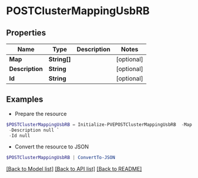 # POSTClusterMappingUsbRB
## Properties

Name | Type | Description | Notes
------------ | ------------- | ------------- | -------------
**Map** | **String[]** |  | [optional] 
**Description** | **String** |  | [optional] 
**Id** | **String** |  | [optional] 

## Examples

- Prepare the resource
```powershell
$POSTClusterMappingUsbRB = Initialize-PVEPOSTClusterMappingUsbRB  -Map null `
 -Description null `
 -Id null
```

- Convert the resource to JSON
```powershell
$POSTClusterMappingUsbRB | ConvertTo-JSON
```

[[Back to Model list]](../README.md#documentation-for-models) [[Back to API list]](../README.md#documentation-for-api-endpoints) [[Back to README]](../README.md)

